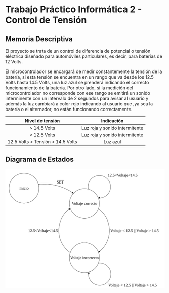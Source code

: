 
# Trabajo Práctico Informática 2 - Control de Tensión

## Memoria Descriptiva

El proyecto se trata de un control de diferencia de potencial o tensión eléctrica diseñado para automóviles particulares, es decir, para baterías de 12 Volts.

El microcontrolador se encargará de medir constantemente la tensión de la batería, si esta tensión se encuentra en un rango que va desde los 12.5 Volts hasta 14.5 Volts, una luz azul se prenderá indicando el correcto funcionamiento de la batería. Por otro lado, si la medición del microcontrolador no corresponde con ese rango se emitirá un sonido interminente con un intervalo de 2 segundos para avisar al usuario y además la luz cambiará a color rojo indicando al usuario que ,ya sea la batería o el alternador, no están funcionando correctamente.



|Nivel de tensión | Indicación |
|:------:|:--------------------:|
|> 14.5 Volts|Luz roja y sonido intermitente|
|< 12.5 Volts|Luz roja y sonido intermitente|
|12.5 Volts < Tensión < 14.5 Volts|Luz azul|


## Diagrama de Estados

![sample SVG image](/fsm-dde.svg?raw)

